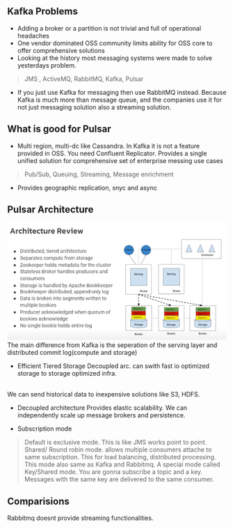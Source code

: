 ## Kafka Problems
* Adding a broker or a partition is not trivial and full of operational headaches
* One vendor dominated OSS community limits ability for OSS core to offer comprehensive solutions
* Looking at the history most messaging systems were made to solve yesterdays problem.
> JMS , ActiveMQ, RabbitMQ, Kafka, Pulsar 
* If you just use Kafka for messaging then use RabbitMQ instead. Because Kafka is much more than message queue,
and the companies use it for not just messaging solution also a streaming solution.

## What is good for Pulsar
* Multi region, multi-dc like Cassandra. In Kafka it is not a feature provided in OSS. You need Confluent Replicator.
Provides a single unified solution for comprehensive set of enterprise messing use cases
> Pub/Sub, Queuing, Streaming, Message enrichment
* Provides geographic replication, snyc and async


## Pulsar Architecture
![alt text](../images/17.PNG)
The main difference from Kafka is the seperation of the serving layer and distributed commit log(compute and storage)

* Efficient Tiered Storage
Decoupled arc. can swith fast io optimized storage to storage optimized infra.
<br>
We can send historical data to inexpensive solutions like S3, HDFS.

* Decoupled architecture
Provides elastic scalability. We can independently scale up message brokers and persistence.

* Subscription mode
> Default is exclusive mode. This is like JMS works point to point.
> Shared/ Round robin mode. allows multiple consumers attache to same subscription. This for load balancing, distributed
processing. This mode also same as Kafka and Rabbitmq.
> A special mode called Key/Shared mode. You are gonna subscribe a topic and a key. Messages with the same key are delivered
to the same consumer.

## Comparisions
Rabbitmq doesnt provide streaming functionalities.
